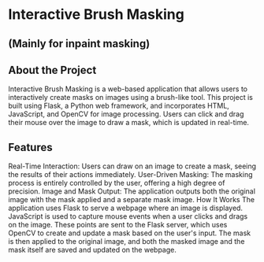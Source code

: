 # Interactive Brush Masking 
## (Mainly for inpaint masking)

## About the Project
Interactive Brush Masking is a web-based application that allows users to interactively create masks on images using a brush-like tool. This project is built using Flask, a Python web framework, and incorporates HTML, JavaScript, and OpenCV for image processing. Users can click and drag their mouse over the image to draw a mask, which is updated in real-time.

## Features
Real-Time Interaction: Users can draw on an image to create a mask, seeing the results of their actions immediately.
User-Driven Masking: The masking process is entirely controlled by the user, offering a high degree of precision.
Image and Mask Output: The application outputs both the original image with the mask applied and a separate mask image.
How It Works
The application uses Flask to serve a webpage where an image is displayed. JavaScript is used to capture mouse events when a user clicks and drags on the image. These points are sent to the Flask server, which uses OpenCV to create and update a mask based on the user's input. The mask is then applied to the original image, and both the masked image and the mask itself are saved and updated on the webpage.
